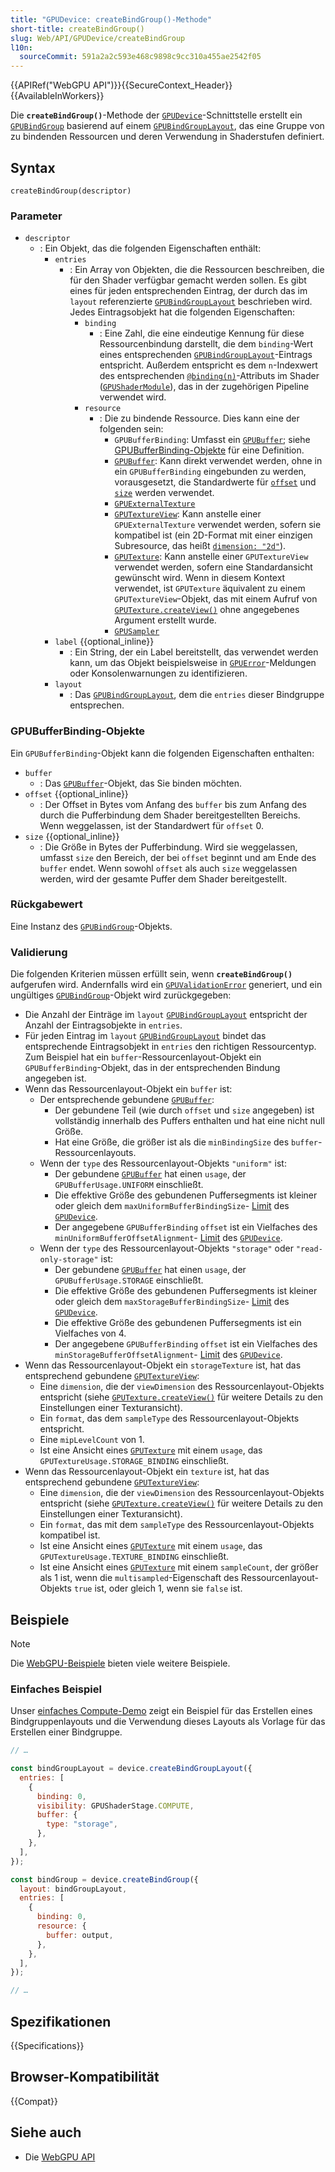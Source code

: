 ```yaml
---
title: "GPUDevice: createBindGroup()-Methode"
short-title: createBindGroup()
slug: Web/API/GPUDevice/createBindGroup
l10n:
  sourceCommit: 591a2a2c593e468c9898c9cc310a455ae2542f05
---
```


{{APIRef("WebGPU API")}}{{SecureContext_Header}}{{AvailableInWorkers}}

Die **`createBindGroup()`**-Methode der [`GPUDevice`](/de/docs/Web/API/GPUDevice)-Schnittstelle erstellt ein [`GPUBindGroup`](/de/docs/Web/API/GPUBindGroup) basierend auf einem [`GPUBindGroupLayout`](/de/docs/Web/API/GPUBindGroupLayout), das eine Gruppe von zu bindenden Ressourcen und deren Verwendung in Shaderstufen definiert.

## Syntax

```js-nolint
createBindGroup(descriptor)
```

### Parameter

- `descriptor`
  - : Ein Objekt, das die folgenden Eigenschaften enthält:
    - `entries`
      - : Ein Array von Objekten, die die Ressourcen beschreiben, die für den Shader verfügbar gemacht werden sollen. Es gibt eines für jeden entsprechenden Eintrag, der durch das im `layout` referenzierte [`GPUBindGroupLayout`](/de/docs/Web/API/GPUBindGroupLayout) beschrieben wird. Jedes Eintragsobjekt hat die folgenden Eigenschaften:
        - `binding`
          - : Eine Zahl, die eine eindeutige Kennung für diese Ressourcenbindung darstellt, die dem `binding`-Wert eines entsprechenden [`GPUBindGroupLayout`](/de/docs/Web/API/GPUBindGroupLayout)-Eintrags entspricht. Außerdem entspricht es dem `n`-Indexwert des entsprechenden [`@binding(n)`](https://gpuweb.github.io/gpuweb/wgsl/#attribute-binding)-Attributs im Shader ([`GPUShaderModule`](/de/docs/Web/API/GPUShaderModule)), das in der zugehörigen Pipeline verwendet wird.
        - `resource`
          - : Die zu bindende Ressource. Dies kann eine der folgenden sein:
            - `GPUBufferBinding`: Umfasst ein [`GPUBuffer`](/de/docs/Web/API/GPUBuffer); siehe [GPUBufferBinding-Objekte](#gpubufferbinding-objekte) für eine Definition.
            - [`GPUBuffer`](/de/docs/Web/API/GPUBuffer): Kann direkt verwendet werden, ohne in ein `GPUBufferBinding` eingebunden zu werden, vorausgesetzt, die Standardwerte für [`offset`](#offset) und [`size`](#size) werden verwendet.
            - [`GPUExternalTexture`](/de/docs/Web/API/GPUExternalTexture)
            - [`GPUTextureView`](/de/docs/Web/API/GPUTextureView): Kann anstelle einer `GPUExternalTexture` verwendet werden, sofern sie kompatibel ist (ein 2D-Format mit einer einzigen Subresource, das heißt [`dimension: "2d"`](/de/docs/Web/API/GPUTexture/createView#dimension)).
            - [`GPUTexture`](/de/docs/Web/API/GPUTexture): Kann anstelle einer `GPUTextureView` verwendet werden, sofern eine Standardansicht gewünscht wird. Wenn in diesem Kontext verwendet, ist `GPUTexture` äquivalent zu einem `GPUTextureView`-Objekt, das mit einem Aufruf von [`GPUTexture.createView()`](/de/docs/Web/API/GPUTexture/createView) ohne angegebenes Argument erstellt wurde.
            - [`GPUSampler`](/de/docs/Web/API/GPUSampler)
    - `label` {{optional_inline}}
      - : Ein String, der ein Label bereitstellt, das verwendet werden kann, um das Objekt beispielsweise in [`GPUError`](/de/docs/Web/API/GPUError)-Meldungen oder Konsolenwarnungen zu identifizieren.
    - `layout`
      - : Das [`GPUBindGroupLayout`](/de/docs/Web/API/GPUBindGroupLayout), dem die `entries` dieser Bindgruppe entsprechen.

### GPUBufferBinding-Objekte

Ein `GPUBufferBinding`-Objekt kann die folgenden Eigenschaften enthalten:

- `buffer`
  - : Das [`GPUBuffer`](/de/docs/Web/API/GPUBuffer)-Objekt, das Sie binden möchten.
- `offset` {{optional_inline}}
  - : Der Offset in Bytes vom Anfang des `buffer` bis zum Anfang des durch die Pufferbindung dem Shader bereitgestellten Bereichs. Wenn weggelassen, ist der Standardwert für `offset` 0.
- `size` {{optional_inline}}
  - : Die Größe in Bytes der Pufferbindung. Wird sie weggelassen, umfasst `size` den Bereich, der bei `offset` beginnt und am Ende des `buffer` endet. Wenn sowohl `offset` als auch `size` weggelassen werden, wird der gesamte Puffer dem Shader bereitgestellt.

### Rückgabewert

Eine Instanz des [`GPUBindGroup`](/de/docs/Web/API/GPUBindGroup)-Objekts.

### Validierung

Die folgenden Kriterien müssen erfüllt sein, wenn **`createBindGroup()`** aufgerufen wird. Andernfalls wird ein [`GPUValidationError`](/de/docs/Web/API/GPUValidationError) generiert, und ein ungültiges [`GPUBindGroup`](/de/docs/Web/API/GPUBindGroup)-Objekt wird zurückgegeben:

- Die Anzahl der Einträge im `layout` [`GPUBindGroupLayout`](/de/docs/Web/API/GPUBindGroupLayout) entspricht der Anzahl der Eintragsobjekte in `entries`.
- Für jeden Eintrag im `layout` [`GPUBindGroupLayout`](/de/docs/Web/API/GPUBindGroupLayout) bindet das entsprechende Eintragsobjekt in `entries` den richtigen Ressourcentyp. Zum Beispiel hat ein `buffer`-Ressourcenlayout-Objekt ein `GPUBufferBinding`-Objekt, das in der entsprechenden Bindung angegeben ist.
- Wenn das Ressourcenlayout-Objekt ein `buffer` ist:
  - Der entsprechende gebundene [`GPUBuffer`](/de/docs/Web/API/GPUBuffer):
    - Der gebundene Teil (wie durch `offset` und `size` angegeben) ist vollständig innerhalb des Puffers enthalten und hat eine nicht null Größe.
    - Hat eine Größe, die größer ist als die `minBindingSize` des `buffer`-Ressourcenlayouts.
  - Wenn der `type` des Ressourcenlayout-Objekts `"uniform"` ist:
    - Der gebundene [`GPUBuffer`](/de/docs/Web/API/GPUBuffer) hat einen `usage`, der `GPUBufferUsage.UNIFORM` einschließt.
    - Die effektive Größe des gebundenen Puffersegments ist kleiner oder gleich dem `maxUniformBufferBindingSize`- [Limit](/de/docs/Web/API/GPUSupportedLimits) des [`GPUDevice`](/de/docs/Web/API/GPUDevice).
    - Der angegebene `GPUBufferBinding` `offset` ist ein Vielfaches des `minUniformBufferOffsetAlignment`- [Limit](/de/docs/Web/API/GPUSupportedLimits) des [`GPUDevice`](/de/docs/Web/API/GPUDevice).
  - Wenn der `type` des Ressourcenlayout-Objekts `"storage"` oder `"read-only-storage"` ist:
    - Der gebundene [`GPUBuffer`](/de/docs/Web/API/GPUBuffer) hat einen `usage`, der `GPUBufferUsage.STORAGE` einschließt.
    - Die effektive Größe des gebundenen Puffersegments ist kleiner oder gleich dem `maxStorageBufferBindingSize`- [Limit](/de/docs/Web/API/GPUSupportedLimits) des [`GPUDevice`](/de/docs/Web/API/GPUDevice).
    - Die effektive Größe des gebundenen Puffersegments ist ein Vielfaches von 4.
    - Der angegebene `GPUBufferBinding` `offset` ist ein Vielfaches des `minStorageBufferOffsetAlignment`- [Limit](/de/docs/Web/API/GPUSupportedLimits) des [`GPUDevice`](/de/docs/Web/API/GPUDevice).
- Wenn das Ressourcenlayout-Objekt ein `storageTexture` ist, hat das entsprechend gebundene [`GPUTextureView`](/de/docs/Web/API/GPUTextureView):
  - Eine `dimension`, die der `viewDimension` des Ressourcenlayout-Objekts entspricht (siehe [`GPUTexture.createView()`](/de/docs/Web/API/GPUTexture/createView) für weitere Details zu den Einstellungen einer Texturansicht).
  - Ein `format`, das dem `sampleType` des Ressourcenlayout-Objekts entspricht.
  - Eine `mipLevelCount` von 1.
  - Ist eine Ansicht eines [`GPUTexture`](/de/docs/Web/API/GPUTexture) mit einem `usage`, das `GPUTextureUsage.STORAGE_BINDING` einschließt.
- Wenn das Ressourcenlayout-Objekt ein `texture` ist, hat das entsprechend gebundene [`GPUTextureView`](/de/docs/Web/API/GPUTextureView):
  - Eine `dimension`, die der `viewDimension` des Ressourcenlayout-Objekts entspricht (siehe [`GPUTexture.createView()`](/de/docs/Web/API/GPUTexture/createView) für weitere Details zu den Einstellungen einer Texturansicht).
  - Ein `format`, das mit dem `sampleType` des Ressourcenlayout-Objekts kompatibel ist.
  - Ist eine Ansicht eines [`GPUTexture`](/de/docs/Web/API/GPUTexture) mit einem `usage`, das `GPUTextureUsage.TEXTURE_BINDING` einschließt.
  - Ist eine Ansicht eines [`GPUTexture`](/de/docs/Web/API/GPUTexture) mit einem `sampleCount`, der größer als 1 ist, wenn die `multisampled`-Eigenschaft des Ressourcenlayout-Objekts `true` ist, oder gleich 1, wenn sie `false` ist.

## Beispiele

> [!NOTE]
> Die [WebGPU-Beispiele](https://webgpu.github.io/webgpu-samples/) bieten viele weitere Beispiele.

### Einfaches Beispiel

Unser [einfaches Compute-Demo](https://mdn.github.io/dom-examples/webgpu-compute-demo/) zeigt ein Beispiel für das Erstellen eines Bindgruppenlayouts und die Verwendung dieses Layouts als Vorlage für das Erstellen einer Bindgruppe.

```js
// …

const bindGroupLayout = device.createBindGroupLayout({
  entries: [
    {
      binding: 0,
      visibility: GPUShaderStage.COMPUTE,
      buffer: {
        type: "storage",
      },
    },
  ],
});

const bindGroup = device.createBindGroup({
  layout: bindGroupLayout,
  entries: [
    {
      binding: 0,
      resource: {
        buffer: output,
      },
    },
  ],
});

// …
```

## Spezifikationen

{{Specifications}}

## Browser-Kompatibilität

{{Compat}}

## Siehe auch

- Die [WebGPU API](/de/docs/Web/API/WebGPU_API)
